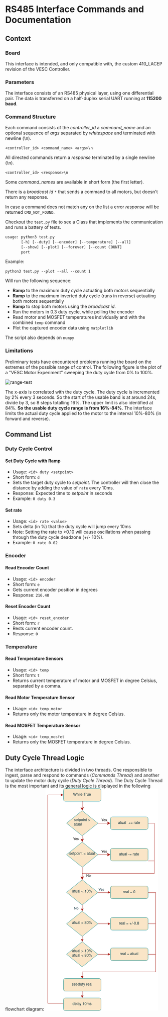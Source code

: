 # RS485 Interface Commands and Documentation

## Context
### Board
This interface is intended, and only compatible with, the custom 410_LACEP revision of the VESC Controller.

### Parameters
The interface consists of an RS485 physical layer, using one differential pair. The data is transferred on a half-duplex serial UART running at **115200 baud**. 

### Command Structure
Each command consists of the *controller_id* a *command_name* and an optional sequence of *args* separated by *whitespace* and terminated with newline (\\n). 

```
<controller_id> <command_name> <args>\n
```
All directed commands return a *response* terminated by a single newline (\\n).
```
<controller_id> <response>\n
```
Some *command_names* are available in short form (the first letter). 

There is a *broadcast id* `*` that sends a command to all motors, but doesn't return any response.

In case a command does not match any on the list a error *response* will be returned `CMD_NOT_FOUND`.

Checkout the `test.py` file to see a Class that implements the communication and runs a battery of tests.

```shell
usage: python3 test.py
       [-h] [--duty] [--encoder] [--temperature] [--all]
       [--show] [--plot] [--forever] [--count COUNT]
       port
```
Example:
```shell
python3 test.py --plot --all --count 1 
```
Will run the following sequence:
 - **Ramp** to the maximum duty cycle actuating both motors sequentially
 - **Ramp** to the maximum inverted  duty cycle (runs in reverse) actuating both motors sequentially
 - **Ramp** to stop both motors using the *broadcast id*.
 - Run the motors in 0.3 duty cycle, while polling the encoder
 - Read motor and MOSFET temperatures individually and with the combined `temp` command
 - Plot the captured encoder data using `matplotlib`

The script also depends on `numpy`

### Limitations
Preliminary tests have encountered problems running the board on the extremes of the possible range of control.
The following figure is the plot of a "VESC Motor Experiment" sweeping the duty cycle from 0% to 100%.

![range-test](assets/ensaio_dutycycle.png)

The x-axis is correlated with the duty cycle. The duty cycle is incremented by 2% every 3 seconds. So the start of the usable band is at around 24s, divide by 3, so 8 steps totalling 16%. The upper limit is also identified at 84%. **So the usable duty cycle range is from 16%-84%**. The interface limits the actual duty cycle applied to the motor to the interval 10%-80% (in forward and reverse). 

## Command List
### Duty Cycle Control
#### Set Duty Cycle with Ramp 

- Usage: `<id> duty <setpoint>`
- Short form: `d` 
- Sets the target duty cycle to *setpoint*. The controller will then close the distance by adding the value of `rate` every 10ms. 
- Response: Expected time to *setpoint* in seconds
- Example: `0 duty 0.3`

#### Set rate 
- Usage: `<id> rate <value>`
- Sets delta (in %) that the duty cycle will jump every 10ms
- Note: Setting the rate to >0.10 will cause oscillations when passing through the duty cycle deadzone (+/- 10%).
- Example: `0 rate 0.02`

### Encoder
#### Read Encoder Count

- Usage: `<id> encoder`
- Short form: `e`
- Gets current encoder position in degrees
- Response: `216.40`

#### Reset Encoder Count

- Usage: `<id> reset_encoder`
- Short form: `r`
- Rests current encoder count.
- Response: `0`

### Temperature
#### Read Temperature Sensors

- Usage: `<id> temp`
- Short form: `t`
- Returns current temperature of motor and MOSFET in degree Celsius, separated by a comma.

#### Read Motor Temperature Sensor

- Usage: `<id> temp_motor`
- Returns only the motor temperature in degree Celsius.

#### Read MOSFET Temperature Sensor

- Usage: `<id> temp_mosfet`
- Returns only the MOSFET temperature in degree Celsius.



## Duty Cycle Thread Logic
The interface architecture is divided in two threads. One responsible to ingest, parse and respond to commands (*Commands Thread*) and another to update the motor duty cycle (*Duty Cycle Thread*). The Duty Cycle Thread is the most important and its general logic is displayed in the following flowchart diagram:
![flowchart](assets/ControllerLogic.drawio.png)
